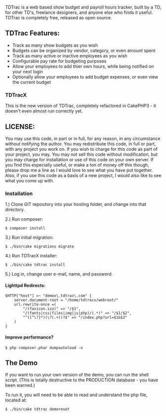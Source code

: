TDTrac is a web based show budget and payroll hours tracker, built by a TD, for other TD's, 
freelance designers, and anyone else who finds it useful. TDTrac is completely free, released 
as open source.

## TDTrac Features:

 * Track as many show budgets as you wish
 * Budgets can be organized by vendor, category, or even amount spent
 * Track as many active or inactive employees as you wish
 * Configurable pay rate for budgeting purposes
 * Allow your employees to add thier own hours, while being notified on your next login
 * Optionally allow your employees to add budget expenses, or even view the current budget


### TDTracX

This is the new version of TDTrac, completely refactored in CakePHP3 - it doesn't even almost
run correctly yet.

## LICENSE:

You may use this code, in part or in full, for any reason, in any circumstance without notifying
the author.  You may redistribute this code, in full or part, with any project you work on.  If 
you wish to charge for this code as part of your project, you may.  You may not sell this code 
without modification, but you may charge for installation or use of this code on your own server.
If you find this especially useful, or make a ton of money off this though, please drop me a line
as I would love to see what you have put together.  Also, if you use this code as a basis of a new
project, I would also like to see what you come up with.


### Installation

1.) Clone GIT repository into your hosting folder, and change into that directory.

2.) Run composer:

```
$ composer install
```

3.) Run initial migration:

```
$ ./bin/cake migrations migrate
```

4.) Run TDTracX installer:

```
$ ./bin/cake tdtrac install
```

5.) Log in, change user e-mail, name, and password.


#### Lighttpd Redirects:

```
$HTTP["host"] =~ "demox\.tdtrac\.com" {
    server.document-root = "/home/tdtracx/webroot/"
    url.rewrite-once =(
        "/(favicon.ico)" => "/$1",
        "/(fonts|css|files|img|js|php)/(.*)" => "/$1/$2",
        "^([^\?]*)(\?(.+))?$" => "/index.php?url=$1&$3"
    )
}
```

#### Improve performance?

```
$ php composer.phar dumpautoload -o
```

## The Demo

If you want to run your own version of the demo, you can run the shell script. (This is totally destructive to the PRODUCTION database - you have been warned.)

To run it, you will need to be able to read and understand the php file, located at:

```
$ ./bin/cake tdtrac demoreset
```

